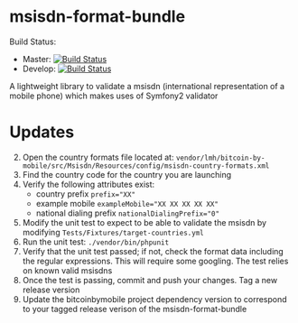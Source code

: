 msisdn-format-bundle
=============

Build Status:

- Master: [![Build Status](http://ci.asedik.com/buildStatus/icon?job=msisdn-format-bundle_master)](http://ci.asedik.com/job/msisdn-format-bundle_master/)
- Develop: [![Build Status](http://ci.asedik.com/buildStatus/icon?job=msisdn-format-bundle_develop)](http://ci.asedik.com/job/msisdn-format-bundle_develop/)

A lightweight library to validate a msisdn (international representation of a mobile phone) which makes uses of Symfony2 validator

Updates
==
2. Open the country formats file located at: `vendor/lmh/bitcoin-by-mobile/src/Msisdn/Resources/config/msisdn-country-formats.xml`
3. Find the country code for the country you are launching
4. Verify the following attributes exist: 
	* country prefix `prefix="XX"`
    * example mobile `exampleMobile="XX XX XX XX XX"`
    * national dialing prefix `nationalDialingPrefix="0"`
5. Modify the unit test to expect to be able to validate the msisdn by modifying `Tests/Fixtures/target-countries.yml`
6. Run the unit test: `./vendor/bin/phpunit`
7. Verify that the unit test passed; if not, check the format data including the regular expressions. This will require some googling. The test relies on known valid msisdns 
8. Once the test is passing, commit and push your changes. Tag a new release version
9. Update the bitcoinbymobile project dependency version to correspond to your tagged release verison of the msisdn-format-bundle